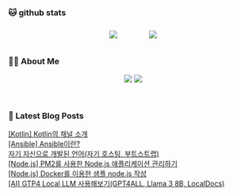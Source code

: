
###  🐱 github stats  

<div id="main" align="center">
    <img src="https://github-readme-stats.vercel.app/api?username=peterica&count_private=true&show_icons=true&theme=radical"
        style="height: auto; margin-left: 20px; margin-right: 20px; padding: 10px;"/>
    <img src="https://github-readme-stats.vercel.app/api/top-langs/?username=peterica&layout=compact"   
        style="height: auto; margin-left: 20px; margin-right: 20px; padding: 10px;"/>
</div>

###  💁‍♀️ About Me  
<p align="center">
    <a href="https://peterica.tistory.com/"><img src="https://img.shields.io/badge/Blog-FF5722?style=flat-square&logo=Blogger&logoColor=white"/></a>
    <a href="mailto:ilovefran.ofm@gmail.com"><img src="https://img.shields.io/badge/Gmail-d14836?style=flat-square&logo=Gmail&logoColor=white&link=ilovefran.ofm@gmail.com"/></a>
</p>

<br>

### 📕 Latest Blog Posts   

<a href ="https://peterica.tistory.com/776"> [Kotlin] Kotlin의 채널 소개 </a> <br>
<a href ="https://peterica.tistory.com/781"> [Ansible] Ansible이란? </a> <br>
<a href ="https://peterica.tistory.com/784"> 자기 자신으로 개발된 언어(자기 호스팅, 부트스트랩) </a> <br>
<a href ="https://peterica.tistory.com/783"> [Node.js] PM2를 사용한 Node.js 애플리케이션 관리하기 </a> <br>
<a href ="https://peterica.tistory.com/785"> [Node.js] Docker를 이용한 샘플 node.js 작성 </a> <br>
<a href ="https://peterica.tistory.com/778"> [AI] GTP4 Local LLM 사용해보기(GPT4ALL, Llama 3 8B, LocalDocs) </a> <br>

